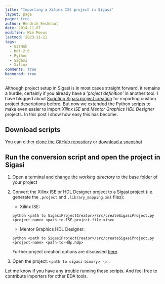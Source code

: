 ```yaml
---
title: "Importing a Xilinx ISE project in Sigasi"
layout: page 
pager: true
author: Hendrik Eeckhaut
date: 2014-11-07
modifier: Wim Meeus
lastmod: 2023-11-21
tags: 
  - GitHub
  - hdt-2.0
  - Python
  - Sigasi
  - Xilinx
comments: true
bannerad: true
---
```


Although project setup in Sigasi is in most cases straight forward, it remains a hurdle, certainly if you already have a *'project definition'* in another tool. I have blogged about [Scripting Sigasi project creation](/tech/scripting-sigasi-project-creation) for importing custom project descriptions before. But now we extended the Python scripts to make even easier to import *Xilinx ISE* and *Mentor Graphics HDL Designer* projects. In this post I show how easy this has become.

## Download scripts

You can either [clone the GitHub repository](https://github.com/sigasi/SigasiProjectCreator) or [download a snapshot](https://github.com/sigasi/SigasiProjectCreator/archive/master.zip)

## Run the conversion script and open the project in Sigasi

1. Open a terminal and change the *working directory* to the base folder of your project
2. Convert the Xilinx ISE or HDL Designer project to a Sigasi project (i.e. generate the `.project` and `.library_mapping.xml` files):
	* Xilinx ISE:
    ```
    python <path to SigasiProjectCreator>/src/createSigasiProject.py <project-name> <path-to-ISE-project-file.xise>
    ```
	* Mentor Graphics HDL Designer:
    ```
    python <path to SigasiProjectCreator>/src/createSigasiProject.py <project-name> <path-to-Hdp.hdp>
    ```
    Further project creation options are discussed [here](https://github.com/sigasi/SigasiProjectCreator).

3. Open the project: `<path to sigasi binary> -p .`

Let me know if you have any trouble running these scripts. And feel free to contribute importers for other EDA tools.